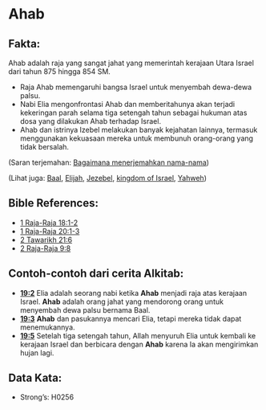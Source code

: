 # Ahab

## Fakta:

Ahab adalah raja yang sangat jahat yang memerintah kerajaan Utara Israel dari tahun 875 hingga 854 SM.

* Raja Ahab memengaruhi bangsa Israel untuk menyembah dewa-dewa palsu.
* Nabi Elia mengonfrontasi Ahab dan memberitahunya akan terjadi kekeringan parah selama tiga setengah tahun sebagai hukuman atas dosa yang dilakukan Ahab terhadap Israel.
* Ahab dan istrinya Izebel melakukan banyak kejahatan lainnya, termasuk menggunakan kekuasaan mereka untuk membunuh orang-orang yang tidak bersalah.

(Saran terjemahan: [Bagaimana menerjemahkan nama-nama](rc://en/ta/man/translate/translate-names))

(Lihat juga: [Baal](../names/baal.md), [Elijah](../names/elijah.md), [Jezebel](../names/jezebel.md), [kingdom of Israel](../names/kingdomofisrael.md), [Yahweh](../kt/yahweh.md))

## Bible References:

* [1 Raja-Raja 18:1-2](rc://en/tn/help/1ki/18/01)
* [1 Raja-Raja 20:1-3](rc://en/tn/help/1ki/20/01)
* [2 Tawarikh 21:6](rc://en/tn/help/2ch/21/06)
* [2 Raja-Raja 9:8](rc://en/tn/help/2ki/09/08)

## Contoh-contoh dari cerita Alkitab:

* __[19:2](rc://en/tn/help/obs/19/02)__ Elia adalah seorang nabi ketika __Ahab__ menjadi raja atas kerajaan Israel. __Ahab__ adalah orang jahat yang mendorong orang untuk menyembah dewa palsu bernama Baal.
* __[19:3](rc://en/tn/help/obs/19/03)__ __Ahab__ dan pasukannya mencari Elia, tetapi mereka tidak dapat menemukannya.
* __[19:5](rc://en/tn/help/obs/19/05)__ Setelah tiga setengah tahun, Allah menyuruh Elia untuk kembali ke kerajaan Israel dan berbicara dengan __Ahab__ karena Ia akan mengirimkan hujan lagi.

## Data Kata:

* Strong’s: H0256
